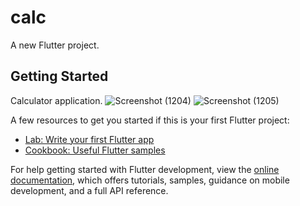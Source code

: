 # calc

A new Flutter project.

## Getting Started

Calculator application.
![Screenshot (1204)](https://github.com/Ghada-Ragb/Calculator-/assets/93228711/c46487bc-16ea-4a19-86a0-8129908b24c7)
![Screenshot (1205)](https://github.com/Ghada-Ragb/Calculator-/assets/93228711/c037fe9c-3080-4c34-85e7-7672723e7451)


A few resources to get you started if this is your first Flutter project:

- [Lab: Write your first Flutter app](https://docs.flutter.dev/get-started/codelab)
- [Cookbook: Useful Flutter samples](https://docs.flutter.dev/cookbook)

For help getting started with Flutter development, view the
[online documentation](https://docs.flutter.dev/), which offers tutorials,
samples, guidance on mobile development, and a full API reference.
